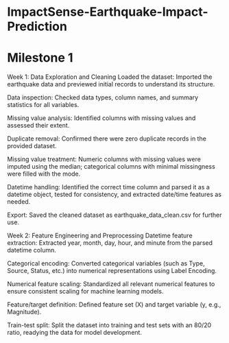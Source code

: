 # ImpactSense-Earthquake-Impact-Prediction
# Milestone 1
Week 1: Data Exploration and Cleaning
Loaded the dataset: Imported the earthquake data and previewed initial records to understand its structure.

Data inspection: Checked data types, column names, and summary statistics for all variables.

Missing value analysis: Identified columns with missing values and assessed their extent.

Duplicate removal: Confirmed there were zero duplicate records in the provided dataset.

Missing value treatment: Numeric columns with missing values were imputed using the median; categorical columns with minimal missingness were filled with the mode.

Datetime handling: Identified the correct time column and parsed it as a datetime object, tested for consistency, and extracted date/time features as needed.

Export: Saved the cleaned dataset as earthquake_data_clean.csv for further use.

Week 2: Feature Engineering and Preprocessing
Datetime feature extraction: Extracted year, month, day, hour, and minute from the parsed datetime column.

Categorical encoding: Converted categorical variables (such as Type, Source, Status, etc.) into numerical representations using Label Encoding.

Numerical feature scaling: Standardized all relevant numerical features to ensure consistent scaling for machine learning models.

Feature/target definition: Defined feature set (X) and target variable (y, e.g., Magnitude).

Train-test split: Split the dataset into training and test sets with an 80/20 ratio, readying the data for model development.
